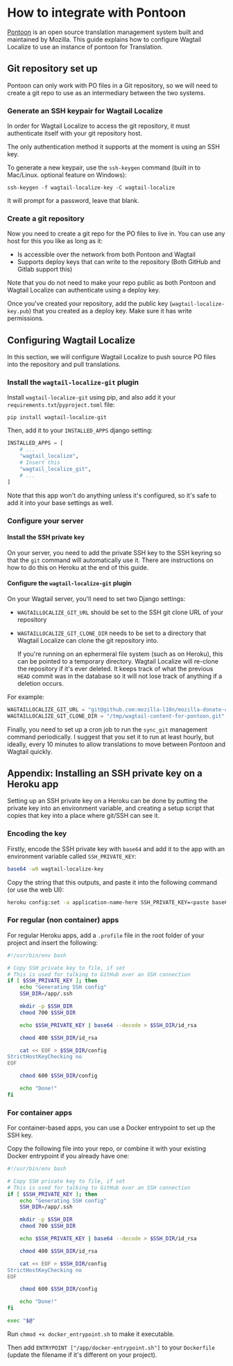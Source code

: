 # How to integrate with Pontoon

[Pontoon](https://github.com/mozilla/pontoon) is an open source translation management system built and maintained by
Mozilla. This guide explains how to configure Wagtail Localize to use an instance of pontoon for Translation.

## Git repository set up

Pontoon can only work with PO files in a Git repository, so we will need to create a git repo to use as an intermediary
between the two systems.

### Generate an SSH keypair for Wagtail Localize

In order for Wagtail Localize to access the git repository, it must authenticate itself with your git repository host.

The only authentication method it supports at the moment is using an SSH key.

To generate a new keypair, use the `ssh-keygen` command (built in to Mac/Linux. optional feature on Windows):

```shell
ssh-keygen -f wagtail-localize-key -C wagtail-localize
```

It will prompt for a password, leave that blank.

### Create a git repository

Now you need to create a git repo for the PO files to live in. You can use any host for this you like as long as it:

- Is accessible over the network from both Pontoon and Wagtail
- Supports deploy keys that can write to the repository (Both GitHub and Gitlab support this)

Note that you do not need to make your repo public as both Pontoon and Wagtail Localize can authenticate using a deploy
key.

Once you've created your repository, add the public key (`wagtail-localize-key.pub`) that you created as a deploy key.
Make sure it has write permissions.

## Configuring Wagtail Localize

In this section, we will configure Wagtail Localize to push source PO files into the repository and pull translations.

### Install the `wagtail-localize-git` plugin

Install `wagtail-localize-git` using pip, and also add it your `requirements.txt`/`pyproject.toml` file:

```shell
pip install wagtail-localize-git
```

Then, add it to your `INSTALLED_APPS` django setting:

```python
INSTALLED_APPS = [
    # ...
    "wagtail_localize",
    # Insert this
    "wagtail_localize_git",
    # ...
]
```

Note that this app won't do anything unless it's configured, so it's safe to add it into your base settings as well.

### Configure your server

#### Install the SSH private key

On your server, you need to add the private SSH key to the SSH keyring so that the `git` command will automatically
use it. There are instructions on how to do this on Heroku at the end of this guide.

#### Configure the `wagtail-localize-git` plugin

On your Wagtail server, you'll need to set two Django settings:

- `WAGTAILLOCALIZE_GIT_URL` should be set to the SSH git clone URL of your repository

- `WAGTAILLOCALIZE_GIT_CLONE_DIR` needs to be set to a directory that Wagtail Localize can clone the git repository into.

  If you're running on an ephermeral file system (such as on Heroku), this can be pointed to a temporary directory.
  Wagtail Localize will re-clone the repository if it's ever deleted. It keeps track of what the previous `HEAD`
  commit was in the database so it will not lose track of anything if a deletion occurs.

For example:

```python
WAGTAILLOCALIZE_GIT_URL = "git@github.com:mozilla-l10n/mozilla-donate-content.git"
WAGTAILLOCALIZE_GIT_CLONE_DIR = "/tmp/wagtail-content-for-pontoon.git"
```

Finally, you need to set up a cron job to run the `sync_git` management command periodically. I suggest that you
set it to run at least hourly, but ideally, every 10 minutes to allow translations to move between Pontoon and Wagtail
quickly.

## Appendix: Installing an SSH private key on a Heroku app

Setting up an SSH private key on a Heroku can be done by putting the private key into an environment variable,
and creating a setup script that copies that key into a place where git/SSH can see it.

### Encoding the key

Firstly, encode the SSH private key with `base64` and add it to the app with an environment variable called `SSH_PRIVATE_KEY`:

```bash
base64 -w0 wagtail-localize-key
```

Copy the string that this outputs, and paste it into the following command (or use the web UI):

```bash
heroku config:set -a application-name-here SSH_PRIVATE_KEY=<paste base64 string here>
```

### For regular (non container) apps

For regular Heroku apps, add a `.profile` file in the root folder of your project and insert the following:

```bash
#!/usr/bin/env bash

# Copy SSH private key to file, if set
# This is used for talking to GitHub over an SSH connection
if [ $SSH_PRIVATE_KEY ]; then
    echo "Generating SSH config"
    SSH_DIR=/app/.ssh

    mkdir -p $SSH_DIR
    chmod 700 $SSH_DIR

    echo $SSH_PRIVATE_KEY | base64 --decode > $SSH_DIR/id_rsa

    chmod 400 $SSH_DIR/id_rsa

    cat << EOF > $SSH_DIR/config
StrictHostKeyChecking no
EOF

    chmod 600 $SSH_DIR/config

    echo "Done!"
fi
```

### For container apps

For container-based apps, you can use a Docker entrypoint to set up the SSH key.

Copy the following file into your repo, or combine it with your existing Docker entrypoint if you already have one:

```bash
#!/usr/bin/env bash

# Copy SSH private key to file, if set
# This is used for talking to GitHub over an SSH connection
if [ $SSH_PRIVATE_KEY ]; then
    echo "Generating SSH config"
    SSH_DIR=/app/.ssh

    mkdir -p $SSH_DIR
    chmod 700 $SSH_DIR

    echo $SSH_PRIVATE_KEY | base64 --decode > $SSH_DIR/id_rsa

    chmod 400 $SSH_DIR/id_rsa

    cat << EOF > $SSH_DIR/config
StrictHostKeyChecking no
EOF

    chmod 600 $SSH_DIR/config

    echo "Done!"
fi

exec "$@"
```

Run `chmod +x docker_entrypoint.sh` to make it executable.

Then add `ENTRYPOINT ["/app/docker-entrypoint.sh"]` to your `Dockerfile` (update the filename if it's different on your project).
